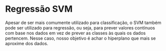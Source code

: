 # Regressão SVM
Apesar de ser mais comumente utilizado para classificação, o SVM também pode ser utilizado para regressão, ou seja, para prever valores contínuos com base nos dados em vez de prever as classes às quais os dados pertencem. Nesse caso, nosso objetivo é achar o hiperplano que mais se aproxime dos dados.
